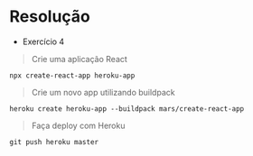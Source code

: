 # Resolução

* Exercício 4

> Crie uma aplicação React

```console
npx create-react-app heroku-app
```

>Crie um novo app utilizando buildpack

```console
heroku create heroku-app --buildpack mars/create-react-app
```

>Faça deploy com Heroku

```console
git push heroku master
```
